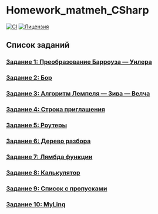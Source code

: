 # Homework_matmeh_CSharp

[![CI](https://github.com/KirillBorisovich/Homework_matmeh_CSharp/actions/workflows/ci.yml/badge.svg)](https://github.com/KirillBorisovich/Homework_matmeh_CSharp/actions/workflows/ci.yml)
[![Лицензия](https://img.shields.io/badge/license-MIT-blue.svg)](LICENSE)

## Список заданий

### [Задание 1: Преобразование Барроуза — Уилера](https://github.com/KirillBorisovich/Homework_matmeh_CSharp/tree/Burrows-Wheeler)

### [Задание 2: Бор](https://github.com/KirillBorisovich/Homework_matmeh_CSharp/tree/Bor)

### [Задание 3: Алгоритм Лемпеля — Зива — Велча](https://github.com/KirillBorisovich/Homework_matmeh_CSharp/tree/LZW)

### [Задание 4: Строка приглашения](https://github.com/KirillBorisovich/Homework_matmeh_CSharp/tree/InvitationLine)

### [Задание 5: Роутеры](https://github.com/KirillBorisovich/Homework_matmeh_CSharp/tree/Routers)

### [Задание 6: Дерево разбора](https://github.com/KirillBorisovich/Homework_matmeh_CSharp/tree/ParseTree/homework_04_04_25/ParseTreeTask)

### [Задание 7: Лямбда функции](https://github.com/KirillBorisovich/Homework_matmeh_CSharp/tree/LambdaFunctions/homework_11_04_25/MapFilterFold)

### [Задание 8: Калькулятор](https://github.com/KirillBorisovich/Homework_matmeh_CSharp/tree/Calculator/homework_25_04_25/Calculator)

### [Задание 9: Список с пропусками](https://github.com/KirillBorisovich/Homework_matmeh_CSharp/tree/SkipList/homework_02_05_25/SkipListCollection)

### [Задание 10: MyLinq](https://github.com/KirillBorisovich/Homework_matmeh_CSharp/tree/MyLinq/homework_16_05_25/MyLinq)

